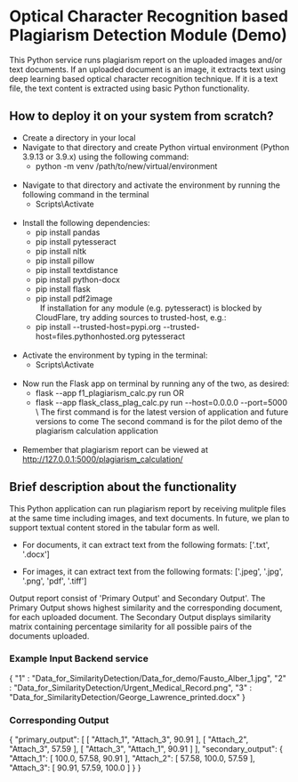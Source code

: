 # Optical Character Recognition based Plagiarism Detection Module (Demo)

This Python service runs plagiarism report on the uploaded images and/or text documents. If an uploaded document is an image, it extracts text using deep learning based optical character recognition technique. If it is a text file, the text content is extracted using basic Python functionality.

## How to deploy it on your system from scratch?

- Create a directory in your local
- Navigate to that directory and create Python virtual environment (Python 3.9.13 or 3.9.x) using the following command:
    - python -m venv /path/to/new/virtual/environment 
\
&nbsp;
- Navigate to that directory and activate the environment by running the following command in the terminal
    - Scripts\Activate
\
&nbsp;
- Install the following dependencies:
    - pip install pandas
    - pip install pytesseract
    - pip install nltk
    - pip install pillow
    - pip install textdistance
    - pip install python-docx
    - pip install flask
    - pip install pdf2image
\
&nbsp;
    If installation for any module (e.g. pytesseract) is blocked by CloudFlare, try adding sources to trusted-host, e.g.:
    - pip install --trusted-host=pypi.org --trusted-host=files.pythonhosted.org pytesseract
\
&nbsp;
- Activate the environment by typing in the terminal:
    - Scripts\Activate
\
&nbsp;
- Now run the Flask app on terminal by running any of the two, as desired:
    - flask --app f1_plagiarism_calc.py run OR
    - flask --app flask_class_plag_calc.py run --host=0.0.0.0 --port=5000
\   The first command is for the latest version of application and future versions to come
    The second command is for the pilot demo of the plagiarism calculation application
\
&nbsp;
- Remember that plagiarism report can be viewed at http://127.0.0.1:5000/plagiarism_calculation/

## Brief description about the functionality

This Python application can run plagiarism report by receiving mulitple files at the same time including images, and text documents. In future, we plan to support textual content stored in the tabular form as well.
- For documents, it can extract text from the following formats:
['.txt', '.docx']

- For images, it can extract text from the following formats:
['.jpeg', '.jpg', '.png', 'pdf', '.tiff']

Output report consist of 'Primary Output' and Secondary Output'. The Primary Output shows highest similarity and the corresponding document, for each uploaded document. The Secondary Output displays similarity matrix containing percentage similarity for all possible pairs of the documents uploaded.

### Example Input Backend service

{
"1" : "Data_for_SimilarityDetection/Data_for_demo/Fausto_Alber_1.jpg",
"2" : "Data_for_SimilarityDetection/Urgent_Medical_Record.png",
"3" : "Data_for_SimilarityDetection/George_Lawrence_printed.docx"
}

### Corresponding Output

{
    "primary_output": [
        [
            "Attach_1",
            "Attach_3",
            90.91
        ],
        [
            "Attach_2",
            "Attach_3",
            57.59
        ],
        [
            "Attach_3",
            "Attach_1",
            90.91
        ]
    ],
    "secondary_output": {
        "Attach_1": [
            100.0,
            57.58,
            90.91
        ],
        "Attach_2": [
            57.58,
            100.0,
            57.59
        ],
        "Attach_3": [
            90.91,
            57.59,
            100.0
        ]
    }
}

